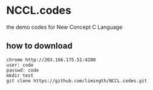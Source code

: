 NCCL.codes
==========

the demo codes for New Concept C Language 

## how to download
    chrome http://203.166.175.51:4200
    user: code
    passwd: code
    mkdir test
    git clone https://github.com/limingth/NCCL.codes.git 
